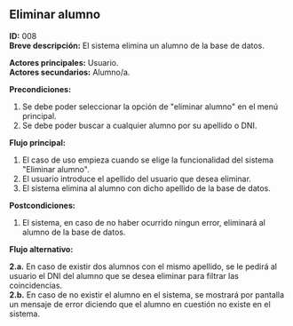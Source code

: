 ## Eliminar alumno  

**ID:** 008    
**Breve descripción:** El sistema elimina un alumno de la base de datos.


**Actores principales:** Usuario.    
**Actores secundarios:** Alumno/a.


**Precondiciones:**

1. Se debe poder seleccionar la opción de "eliminar alumno" en el menú principal.
2. Se debe poder buscar a cualquier alumno por su apellido o DNI.


**Flujo principal:**

1. El caso de uso empieza cuando se elige la funcionalidad del sistema "Eliminar alumno".
2. El usuario introduce el apellido del usuario que desea eliminar.
3. El sistema elimina al alumno con dicho apellido de la base de datos.


**Postcondiciones:**

1. El sistema, en caso de no haber ocurrido ningun error, eliminará al alumno de la base de datos.


**Flujo alternativo:**

**2.a.** En caso de existir dos alumnos con el mismo apellido, se le pedirá al usuario el DNI del alumno que se desea eliminar para filtrar las coincidencias.  
**2.b.** En caso de no existir el alumno en el sistema, se mostrará por pantalla un mensaje de error diciendo que el alumno en cuestión no existe en el sistema.
